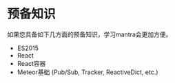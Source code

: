 # 预备知识

如果您具备如下几方面的预备知识，学习mantra会更加方便。

* ES2015
* React
* React容器
* Meteor基础 (Pub/Sub, Tracker, ReactiveDict, etc.)
